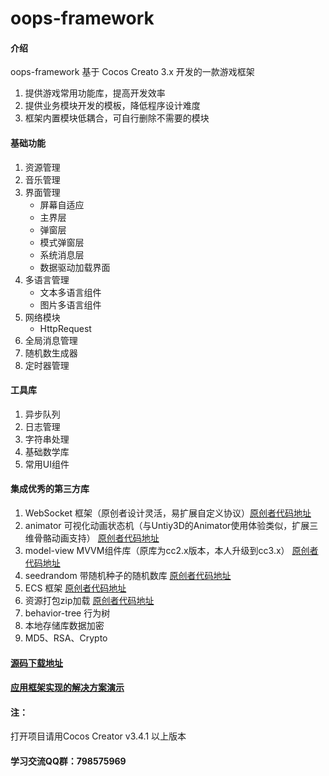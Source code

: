 # oops-framework
#### 介绍
oops-framework 基于 Cocos Creato 3.x 开发的一款游戏框架
1. 提供游戏常用功能库，提高开发效率
2. 提供业务模块开发的模板，降低程序设计难度
3. 框架内置模块低耦合，可自行删除不需要的模块

#### 基础功能
1. 资源管理
2. 音乐管理
3. 界面管理
    - 屏幕自适应
    - 主界层
    - 弹窗层
    - 模式弹窗层
    - 系统消息层
    - 数据驱动加载界面
4. 多语言管理
    - 文本多语言组件
    - 图片多语言组件
5. 网络模块
    - HttpRequest
6. 全局消息管理
7. 随机数生成器
8. 定时器管理

#### 工具库
1. 异步队列
2. 日志管理 
3. 字符串处理
4. 基础数学库
5. 常用UI组件

#### 集成优秀的第三方库
1. WebSocket 框架（原创者设计灵活，易扩展自定义协议）[原创者代码地址](https://github.com/wyb10a10/cocos_creator_framework)
2. animator 可视化动画状态机（与Untiy3D的Animator使用体验类似，扩展三维骨骼动画支持） [原创者代码地址](https://github.com/LeeYip/cocos-animator)
3. model-view MVVM组件库（原库为cc2.x版本，本人升级到cc3.x） [原创者代码地址](https://github.com/wsssheep/cocos_creator_mvvm_tools)
4. seedrandom 带随机种子的随机数库 [原创者代码地址](https://www.npmjs.com/package/seedrandom)
5. ECS 框架 [原创者代码地址](https://github.com/shangdibaozi/ECS)
6. 资源打包zip加载 [原创者代码地址](https://github.com/Stuk/jszip)
7. behavior-tree 行为树
8. 本地存储库数据加密
9. MD5、RSA、Crypto

#### [源码下载地址](https://gitee.com/dgflash/oops-framework)
#### [应用框架实现的解决方案演示](https://dgflash.gitee.io/oops-framework-demo/)

#### 注：
打开项目请用Cocos Creator v3.4.1 以上版本

#### 学习交流QQ群：798575969
